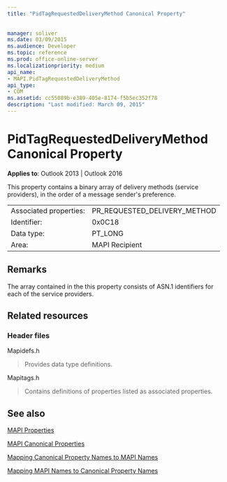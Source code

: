 ```yaml
---
title: "PidTagRequestedDeliveryMethod Canonical Property"
 
 
manager: soliver
ms.date: 03/09/2015
ms.audience: Developer
ms.topic: reference
ms.prod: office-online-server
ms.localizationpriority: medium
api_name:
- MAPI.PidTagRequestedDeliveryMethod
api_type:
- COM
ms.assetid: cc55089b-e389-405e-8174-f5b5ec352f78
description: "Last modified: March 09, 2015"
---
```


# PidTagRequestedDeliveryMethod Canonical Property

  
  
**Applies to**: Outlook 2013 | Outlook 2016 
  
This property contains a binary array of delivery methods (service providers), in the order of a message sender's preference.
  
|||
|:-----|:-----|
|Associated properties:  <br/> |PR_REQUESTED_DELIVERY_METHOD  <br/> |
|Identifier:  <br/> |0x0C18  <br/> |
|Data type:  <br/> |PT_LONG  <br/> |
|Area:  <br/> |MAPI Recipient  <br/> |
   
## Remarks

The array contained in the this property consists of ASN.1 identifiers for each of the service providers.
  
## Related resources

### Header files

Mapidefs.h
  
> Provides data type definitions.
    
Mapitags.h
  
> Contains definitions of properties listed as associated properties.
    
## See also



[MAPI Properties](mapi-properties.md)
  
[MAPI Canonical Properties](mapi-canonical-properties.md)
  
[Mapping Canonical Property Names to MAPI Names](mapping-canonical-property-names-to-mapi-names.md)
  
[Mapping MAPI Names to Canonical Property Names](mapping-mapi-names-to-canonical-property-names.md)

